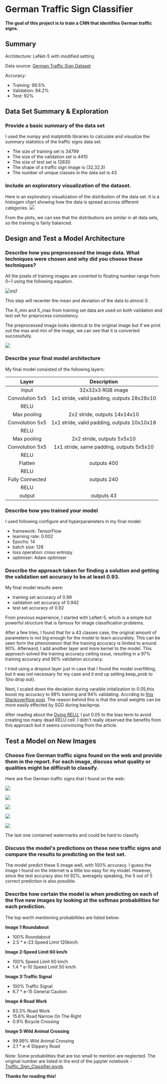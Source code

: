# German Traffic Sign Classifier


**The goal of this project is to train a CNN that identifies German traffic signs.**

## Summary
Architecture: LeNet-5 with modified setting

Data source: [German Traffic Sign Dataset](http://benchmark.ini.rub.de/?section=gtsrb&subsection=dataset)

Accuracy: 
- Training: 99.5%
- Validation: 94.2%
- Test: 92%


## Data Set Summary & Exploration

### Provide a basic summary of the data set

I used the numpy and matplotlib libraries to calculate and visualize the summary statistics of the traffic signs data set.

* The size of training set is 34799
* The size of the validation set is 4410
* The size of test set is 12630
* The shape of a traffic sign image is (32,32,3)
* The number of unique classes in the data set is 43

### Include an exploratory visualization of the dataset.

Here is an exploratory visualization of the distribution of the data set. It is a histogam chart showing how the data is spread accross different categories.
![](https://i.imgur.com/j7kyCHw.png)

From the plots, we can see that the distributions are similar in all data sets, so the training is fairly balanced.


## Design and Test a Model Architecture

### Describe how you preprocessed the image data. What techniques were chosen and why did you choose these techniques?

All the pixels of training images are coverted to floating number range from 0~1 using the following equation.

![eq1](https://bit.ly/39C7S4c)


This step will recenter the mean and deviation of the data to almost 0.

The X_min and X_max from training set data are used on both validation and test set for preprocess consistency.

The preprocessed image looks identical to the original image but if we print out the max and min of the image, we can see that it is converted successfully.

![](https://i.imgur.com/5pxsomf.png)
 

### Describe your final model architecture

My final model consisted of the following layers:

|      Layer      |                 Description                 |
|:---------------:|:-------------------------------------------:|
|      Input      |              32x32x3 RGB image              |
| Convolution 5x5 | 1x1 stride, valid padding, outputs 28x28x10 |
|      RELU       |                                             |
|   Max pooling   |        2x2 stride,  outputs 14x14x10        |
| Convolution 5x5 | 1x1 stride, valid padding, outputs 10x10x18 |
|      RELU       |                                             |
|   Max pooling   |         2x2 stride,  outputs 5x5x10         |
| Convolution 5x5 |  1x1 stride, same padding, outputs 5x5x10   |
|      RELU       |                                             |
|     Flatten     |                 outputs 400                 |
|      RELU       |                                             |
| Fully Connected |                 outputs 240                 |
|      RELU       |                                             |
|     output      |                 outputs 43                  |

### Describe how you trained your model
I used following configure and hyperparameters in my final model:
- framework: TensorFlow
- learning rate: 0.002
- Epochs: 14
- batch size: 128
- loss operation: cross entropy
- optimiser: Adam optimiser

### Describe the approach taken for finding a solution and getting the validation set accuracy to be at least 0.93.

My final model results were:
* training set accuracy of 0.99
* validation set accuracy of 0.942
* test set accuracy of 0.92

From previous experience, I started with LeNet-5, whcih is a simple but powerful structure that is famous for image classification problems. 

After a few tries, I found that for a 43 classes case, the original amount of parameters is not big enough for the model to learn accurately. This can be seen form the phenomenon that the training accuracy is limited to around 90%. Afterward, I add another layer and more kernel to the model. This approach solved the training accuracy ceiling issue, resulting in a 97% training accuracy and 90% validation accuracy.

I tried using a dropout layer just in case that I found the model overfitting, but it was not necessary for my case and it end up setting keep_prob to 1(no drop out).

Next, I scaled down the deviation during varaible initalization to 0.05,this boost my accuracy to 99% training and 94% validating. 
Accrding to [this Stackoverflow post](https://stackoverflow.com/questions/42006089/reason-why-setting-tensorflows-variable-with-small-stddev). The reason behind this is that the small weights can be more easily effected by SGD during backprop.

After reading about the [Dying RELU](https://medium.com/@danqing/a-practical-guide-to-relu-b83ca804f1f7), I put 0.05 to the bias term to avoid creating too many dead RELU cell. I didn't really observed the benefits from this approach but it seems convincing from the article. 

## Test a Model on New Images

### Choose five German traffic signs found on the web and provide them in the report. For each image, discuss what quality or qualities might be difficult to classify.

Here are five German traffic signs that I found on the web:

![](https://i.imgur.com/CuW4beU.png)

![](https://i.imgur.com/uJv343V.jpg)

![](https://i.imgur.com/d9JdOMU.jpg)

![](https://i.imgur.com/mtfkMnK.jpg)

![](https://i.imgur.com/NVTMXwi.jpg)

The last one contained watermarks and could be hard to classify.

### Discuss the model's predictions on these new traffic signs and compare the results to predicting on the test set.

The model predict these 5 image well, with 100% accuracy.
I guess the image I found on the internet is a little too easy for my model. However, since the test accuracy also hit 92%, averagely speaking, the 5 out of 5 correct prediction is also possible.

### Describe how certain the model is when predicting on each of the five new images by looking at the softmax probabilities for each prediction.

The top worth mentioning probabilities are listed below:

**Image 1:Roundabout**
- 100% Roundabout
- 2.5 * e-23 Speed Limit 120km/h

**Image 2:Speed Limit 60 km/h**
- 100% Speed Limit 60 km/h
- 1.4 * e-10 Speed Limit 50 km/h

**Image 3:Traffic Signal**
- 100% Traffic Signal
- 6.7 * e-15 General Caution

**Image 4:Road Work**
- 83.3% Road Work
- 15.6% Road Narrow On The Right
- 0.9%  Bicycle Crossing

**Image 5:Wild Animal Crossing**
- 99.99% Wild Animal Crossing
- 2.1 * e-4 Slippery Road
 
Note: Some probabilities that are too small to mention are neglected. The original number are listed in the end of the  jupyter notebook - [Traffic_Sign_Classifier.ipynb](https://github.com/ClarenceKuo/traffic-sign-classifier/blob/master/Traffic_Sign_Classifier.ipynb).

**Thanks for reading this!**



